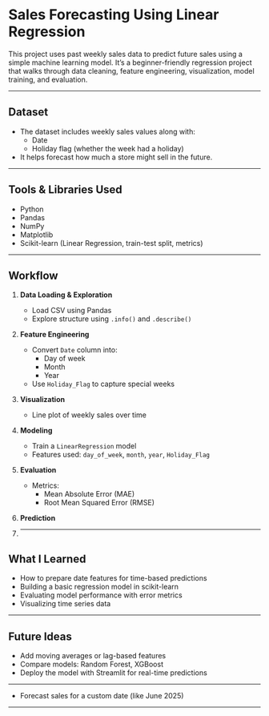 #  Sales Forecasting Using Linear Regression

This project uses past weekly sales data to predict future sales using a simple machine learning model. It’s a beginner-friendly regression project that walks through data cleaning, feature engineering, visualization, model training, and evaluation.

---

##  Dataset

- The dataset includes weekly sales values along with:
  - Date
  - Holiday flag (whether the week had a holiday)
- It helps forecast how much a store might sell in the future.

---

##  Tools & Libraries Used

- Python
- Pandas
- NumPy
- Matplotlib
- Scikit-learn (Linear Regression, train-test split, metrics)

---

##  Workflow

1. **Data Loading & Exploration**
   - Load CSV using Pandas
   - Explore structure using `.info()` and `.describe()`

2. **Feature Engineering**
   - Convert `Date` column into:
     - Day of week
     - Month
     - Year
   - Use `Holiday_Flag` to capture special weeks

3. **Visualization**
   - Line plot of weekly sales over time

4. **Modeling**
   - Train a `LinearRegression` model
   - Features used: `day_of_week`, `month`, `year`, `Holiday_Flag`

5. **Evaluation**
   - Metrics:
     - Mean Absolute Error (MAE)
     - Root Mean Squared Error (RMSE)

6. **Prediction**
7. ---

##  What I Learned

- How to prepare date features for time-based predictions
- Building a basic regression model in scikit-learn
- Evaluating model performance with error metrics
- Visualizing time series data

---

##  Future Ideas

- Add moving averages or lag-based features
- Compare models: Random Forest, XGBoost
- Deploy the model with Streamlit for real-time predictions

---
   - Forecast sales for a custom date (like June 2025)

---


